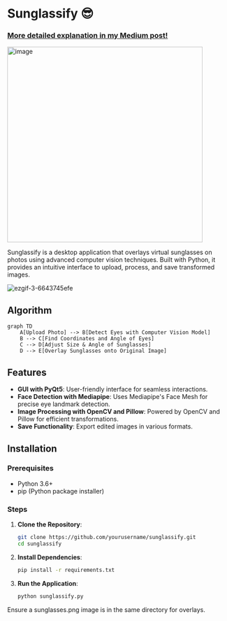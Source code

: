 # Sunglassify 😎

### [More detailed explanation in my Medium post!](https://medium.com/@ddanakim0304/how-i-used-pyqt-and-computer-vision-to-add-swag-to-photos-84e2e617755a)

<img width="447" alt="image" src="https://github.com/user-attachments/assets/d867f308-95da-4049-a1a4-27f76b8c2914">


Sunglassify is a desktop application that overlays virtual sunglasses on photos using advanced computer vision techniques. Built with Python, it provides an intuitive interface to upload, process, and save transformed images.

![ezgif-3-6643745efe](https://github.com/user-attachments/assets/4ffb5ea6-abf8-47c8-bdb8-72d0ab19023f)


## Algorithm
```mermaid
graph TD
    A[Upload Photo] --> B[Detect Eyes with Computer Vision Model]
    B --> C[Find Coordinates and Angle of Eyes]
    C --> D[Adjust Size & Angle of Sunglasses]
    D --> E[Overlay Sunglasses onto Original Image]
```


## Features

- **GUI with PyQt5**: User-friendly interface for seamless interactions.
- **Face Detection with Mediapipe**: Uses Mediapipe's Face Mesh for precise eye landmark detection.
- **Image Processing with OpenCV and Pillow**: Powered by OpenCV and Pillow for efficient transformations.
- **Save Functionality**: Export edited images in various formats.

## Installation

### Prerequisites

- Python 3.6+  
- pip (Python package installer)

### Steps

1. **Clone the Repository**:
   ```bash
   git clone https://github.com/yourusername/sunglassify.git
   cd sunglassify

2. **Install Dependencies**:
   ```bash
   pip install -r requirements.txt

3. **Run the Application**:
   ```bash
   python sunglassify.py
Ensure a sunglasses.png image is in the same directory for overlays.
